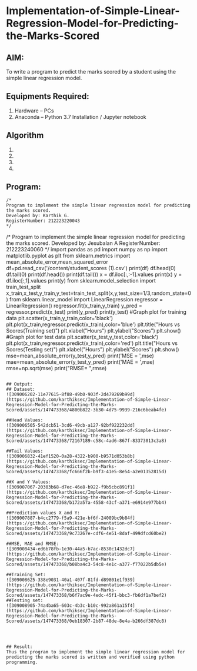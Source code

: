 # Implementation-of-Simple-Linear-Regression-Model-for-Predicting-the-Marks-Scored

## AIM:
To write a program to predict the marks scored by a student using the simple linear regression model.

## Equipments Required:
1. Hardware – PCs
2. Anaconda – Python 3.7 Installation / Jupyter notebook

## Algorithm
1. 
2. 
3. 
4. 

## Program:
```
/*
Program to implement the simple linear regression model for predicting the marks scored.
Developed by: Karthik G.
RegisterNumber: 212223220043 
*/
```
/*
Program to implement the simple linear regression model for predicting the marks scored.
Developed by: Jesubalan A
RegisterNumber:  212223240060
*/
import pandas as pd
import numpy as np
import matplotlib.pyplot as plt
from sklearn.metrics import mean_absolute_error,mean_squared_error
df=pd.read_csv('/content/student_scores (1).csv')
print(df)
df.head(0)
df.tail(0)
print(df.head())
print(df.tail())
x = df.iloc[:,:-1].values
print(x)
y = df.iloc[:,1].values
print(y)
from sklearn.model_selection import train_test_split
x_train,x_test,y_train,y_test=train_test_split(x,y,test_size=1/3,random_state=0)
from sklearn.linear_model import LinearRegression
regressor = LinearRegression()
regressor.fit(x_train,y_train)
y_pred = regressor.predict(x_test)
print(y_pred)
print(y_test)
#Graph plot for training data
plt.scatter(x_train,y_train,color='black')
plt.plot(x_train,regressor.predict(x_train),color='blue')
plt.title("Hours vs Scores(Training set)")
plt.xlabel("Hours")
plt.ylabel("Scores")
plt.show()
#Graph plot for test data
plt.scatter(x_test,y_test,color='black')
plt.plot(x_train,regressor.predict(x_train),color='red')
plt.title("Hours vs Scores(Testing set)")
plt.xlabel("Hours")
plt.ylabel("Scores")
plt.show()
mse=mean_absolute_error(y_test,y_pred)
print('MSE = ',mse)
mae=mean_absolute_error(y_test,y_pred)
print('MAE = ',mae)
rmse=np.sqrt(mse)
print("RMSE= ",rmse)
```

## Output:
## Dataset:
![309006202-11e77615-8f88-49b0-903f-2d479269b99d](https://github.com/karthiksec/Implementation-of-Simple-Linear-Regression-Model-for-Predicting-the-Marks-Scored/assets/147473368/4800b822-3b30-4d75-9939-216c6beab4fe)

##Head Values:
![309006505-542dcb51-3cd6-49cb-a127-92bf922232dd](https://github.com/karthiksec/Implementation-of-Simple-Linear-Regression-Model-for-Predicting-the-Marks-Scored/assets/147473368/72167189-c58c-4ad6-867f-83373013c3a8)

##Tail Values:
![309006832-41ef1520-0a28-4322-b900-b9571d053b8b](https://github.com/karthiksec/Implementation-of-Simple-Linear-Regression-Model-for-Predicting-the-Marks-Scored/assets/147473368/fc666f2b-b9f3-41e5-8e54-a2e01352815d)

##X and Y Values:
![309007067-20303b68-d7ec-46e8-b922-f9b5cbc891f1](https://github.com/karthiksec/Implementation-of-Simple-Linear-Regression-Model-for-Predicting-the-Marks-Scored/assets/147473368/b172a57a-4558-43cf-a371-e6914e977bb4)

##Prediction values X and Y:
![309007887-b4cc2779-f5a9-421e-bf6f-24089bc9b84f](https://github.com/karthiksec/Implementation-of-Simple-Linear-Regression-Model-for-Predicting-the-Marks-Scored/assets/147473368/9c73267e-cdf6-4e51-8daf-499dfcd60be2)

##MSE, MAE and RMSE:
![309008434-ed6b78fb-1e30-44a5-b7ac-8530c1432dc7](https://github.com/karthiksec/Implementation-of-Simple-Linear-Regression-Model-for-Predicting-the-Marks-Scored/assets/147473368/b08ba4c3-54c8-4e1c-a377-f77022b5db5e)

##Training Set:
![309008625-338e9031-40a1-407f-81fd-d89801e1f939](https://github.com/karthiksec/Implementation-of-Simple-Linear-Regression-Model-for-Predicting-the-Marks-Scored/assets/147473368/b6f7ac9e-4edc-45f1-bbc3-fb6df1a7bef2)
##Testing set:
![309008905-74a4ba65-603c-4b3c-b10c-992a861a15f4](https://github.com/karthiksec/Implementation-of-Simple-Linear-Regression-Model-for-Predicting-the-Marks-Scored/assets/147473368/0eb18307-2b87-48de-8e4a-b266df387dc8)




## Result:
Thus the program to implement the simple linear regression model for predicting the marks scored is written and verified using python programming.
